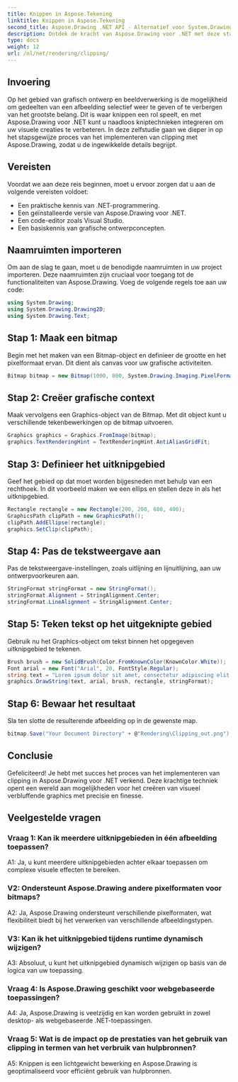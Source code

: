 ```yaml
---
title: Knippen in Aspose.Tekening
linktitle: Knippen in Aspose.Tekening
second_title: Aspose.Drawing .NET API - Alternatief voor System.Drawing.Common
description: Ontdek de kracht van Aspose.Drawing voor .NET met deze stapsgewijze zelfstudie over het implementeren van clipping voor verbeterd grafisch ontwerp.
type: docs
weight: 12
url: /nl/net/rendering/clipping/
---
```

## Invoering

Op het gebied van grafisch ontwerp en beeldverwerking is de mogelijkheid om gedeelten van een afbeelding selectief weer te geven of te verbergen van het grootste belang. Dit is waar knippen een rol speelt, en met Aspose.Drawing voor .NET kunt u naadloos kniptechnieken integreren om uw visuele creaties te verbeteren. In deze zelfstudie gaan we dieper in op het stapsgewijze proces van het implementeren van clipping met Aspose.Drawing, zodat u de ingewikkelde details begrijpt.

## Vereisten

Voordat we aan deze reis beginnen, moet u ervoor zorgen dat u aan de volgende vereisten voldoet:

- Een praktische kennis van .NET-programmering.
- Een geïnstalleerde versie van Aspose.Drawing voor .NET.
- Een code-editor zoals Visual Studio.
- Een basiskennis van grafische ontwerpconcepten.

## Naamruimten importeren

Om aan de slag te gaan, moet u de benodigde naamruimten in uw project importeren. Deze naamruimten zijn cruciaal voor toegang tot de functionaliteiten van Aspose.Drawing. Voeg de volgende regels toe aan uw code:

```csharp
using System.Drawing;
using System.Drawing.Drawing2D;
using System.Drawing.Text;
```

## Stap 1: Maak een bitmap

Begin met het maken van een Bitmap-object en definieer de grootte en het pixelformaat ervan. Dit dient als canvas voor uw grafische activiteiten. 

```csharp
Bitmap bitmap = new Bitmap(1000, 800, System.Drawing.Imaging.PixelFormat.Format32bppPArgb);
```

## Stap 2: Creëer grafische context

Maak vervolgens een Graphics-object van de Bitmap. Met dit object kunt u verschillende tekenbewerkingen op de bitmap uitvoeren.

```csharp
Graphics graphics = Graphics.FromImage(bitmap);
graphics.TextRenderingHint = TextRenderingHint.AntiAliasGridFit;
```

## Stap 3: Definieer het uitknipgebied

Geef het gebied op dat moet worden bijgesneden met behulp van een rechthoek. In dit voorbeeld maken we een ellips en stellen deze in als het uitknipgebied.

```csharp
Rectangle rectangle = new Rectangle(200, 200, 600, 400);
GraphicsPath clipPath = new GraphicsPath();
clipPath.AddEllipse(rectangle);
graphics.SetClip(clipPath);
```

## Stap 4: Pas de tekstweergave aan

Pas de tekstweergave-instellingen, zoals uitlijning en lijnuitlijning, aan uw ontwerpvoorkeuren aan.

```csharp
StringFormat stringFormat = new StringFormat();
stringFormat.Alignment = StringAlignment.Center;
stringFormat.LineAlignment = StringAlignment.Center;
```

## Stap 5: Teken tekst op het uitgeknipte gebied

Gebruik nu het Graphics-object om tekst binnen het opgegeven uitknipgebied te tekenen.

```csharp
Brush brush = new SolidBrush(Color.FromKnownColor(KnownColor.White));
Font arial = new Font("Arial", 20, FontStyle.Regular);
string text = "Lorem ipsum dolor sit amet, consectetur adipiscing elit. ..."; // (Tekst kortheidshalve ingekort)
graphics.DrawString(text, arial, brush, rectangle, stringFormat);
```

## Stap 6: Bewaar het resultaat

Sla ten slotte de resulterende afbeelding op in de gewenste map.

```csharp
bitmap.Save("Your Document Directory" + @"Rendering\Clipping_out.png");
```

## Conclusie

Gefeliciteerd! Je hebt met succes het proces van het implementeren van clipping in Aspose.Drawing voor .NET verkend. Deze krachtige techniek opent een wereld aan mogelijkheden voor het creëren van visueel verbluffende graphics met precisie en finesse.

## Veelgestelde vragen

### Vraag 1: Kan ik meerdere uitknipgebieden in één afbeelding toepassen?

A1: Ja, u kunt meerdere uitknipgebieden achter elkaar toepassen om complexe visuele effecten te bereiken.

### V2: Ondersteunt Aspose.Drawing andere pixelformaten voor bitmaps?

A2: Ja, Aspose.Drawing ondersteunt verschillende pixelformaten, wat flexibiliteit biedt bij het verwerken van verschillende afbeeldingstypen.

### V3: Kan ik het uitknipgebied tijdens runtime dynamisch wijzigen?

A3: Absoluut, u kunt het uitknipgebied dynamisch wijzigen op basis van de logica van uw toepassing.

### Vraag 4: Is Aspose.Drawing geschikt voor webgebaseerde toepassingen?

A4: Ja, Aspose.Drawing is veelzijdig en kan worden gebruikt in zowel desktop- als webgebaseerde .NET-toepassingen.

### Vraag 5: Wat is de impact op de prestaties van het gebruik van clipping in termen van het verbruik van hulpbronnen?

A5: Knippen is een lichtgewicht bewerking en Aspose.Drawing is geoptimaliseerd voor efficiënt gebruik van hulpbronnen.